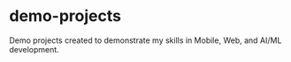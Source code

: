 # demo-projects
Demo projects created to demonstrate my skills in Mobile, Web, and AI/ML development.
